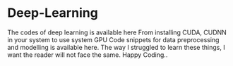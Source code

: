 # Deep-Learning
The codes of deep learning is available here
From installing CUDA, CUDNN in your system to use system GPU 
Code snippets for data preprocessing and modelling is available here.
The way I struggled to learn these things, I want the reader will not face the same.
Happy Coding..
